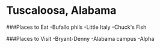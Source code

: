 # Tuscaloosa, Alabama

###Places to Eat
-Bufallo phils
-Little Italy
-Chuck's Fish

###Places to Visit
-Bryant-Denny
-Alabama campus
-Alpha